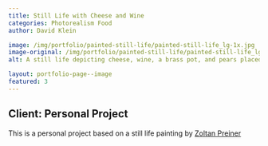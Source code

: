 ```yaml
---
title: Still Life with Cheese and Wine
categories: Photorealism Food
author: David Klein

image: /img/portfolio/painted-still-life/painted-still-life_lg-1x.jpg
image-original: /img/portfolio/painted-still-life/painted-still-life_lg-1x.jpg
alt: A still life depicting cheese, wine, a brass pot, and pears placed on a rustic wooden table

layout: portfolio-page--image
featured: 3
---
```

## Client: Personal Project
This is a personal project based on a still life painting by [Zoltan Preiner](http://www.westminstergallery.co/zoltan-preiner/)